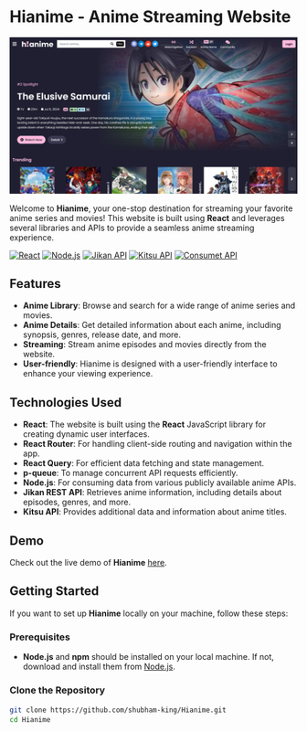 # Hianime - Anime Streaming Website

![Hianime Banner](public/ss.png)

Welcome to **Hianime**, your one-stop destination for streaming your favorite anime series and movies! This website is built using **React** and leverages several libraries and APIs to provide a seamless anime streaming experience.

[![React](https://img.shields.io/badge/React-61DAFB?logo=react&logoColor=black)](https://reactjs.org/)
[![Node.js](https://img.shields.io/badge/Node.js-339933?logo=node.js&logoColor=white)](https://nodejs.org/)
[![Jikan API](https://img.shields.io/badge/Jikan-222222?logo=python&logoColor=white)](https://jikan.moe/)
[![Kitsu API](https://img.shields.io/badge/Kitsu-ED2E2F?logo=kitsu&logoColor=white)](https://kitsu.io/)
[![Consumet API](https://img.shields.io/badge/Consumet%20API-1F8FFF?logo=api&logoColor=white)](https://www.consumet.org/)

## Features

- **Anime Library**: Browse and search for a wide range of anime series and movies.
- **Anime Details**: Get detailed information about each anime, including synopsis, genres, release date, and more.
- **Streaming**: Stream anime episodes and movies directly from the website.
- **User-friendly**: Hianime is designed with a user-friendly interface to enhance your viewing experience.

## Technologies Used

- **React**: The website is built using the **React** JavaScript library for creating dynamic user interfaces.
- **React Router**: For handling client-side routing and navigation within the app.
- **React Query**: For efficient data fetching and state management.
- **p-queue**: To manage concurrent API requests efficiently.
- **Node.js**: For consuming data from various publicly available anime APIs.
- **Jikan REST API**: Retrieves anime information, including details about episodes, genres, and more.
- **Kitsu API**: Provides additional data and information about anime titles.

## Demo

Check out the live demo of **Hianime** [here](https://1xanimes.org).

## Getting Started

If you want to set up **Hianime** locally on your machine, follow these steps:

### Prerequisites

- **Node.js** and **npm** should be installed on your local machine. If not, download and install them from [Node.js](https://nodejs.org/).

### Clone the Repository

```bash
git clone https://github.com/shubham-king/Hianime.git
cd Hianime
